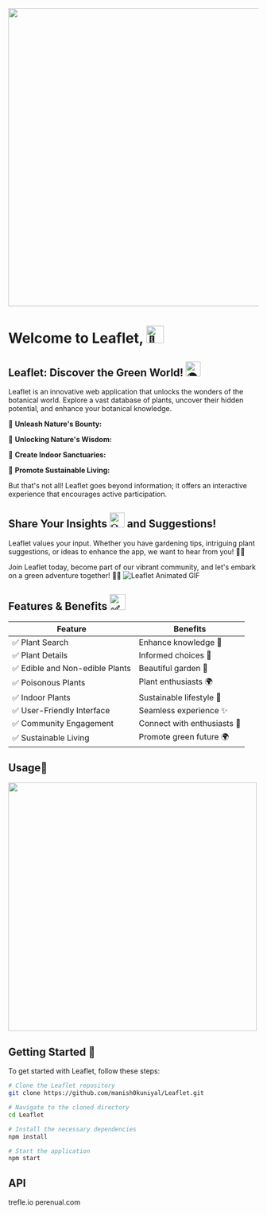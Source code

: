 <div align="center">
<img src="https://github.com/manish0kuniyal/LEAFLET_/assets/110035752/85a26e33-d5bb-443c-94cb-8899a70be590"  width="600" align="center" > 
</div>


# Welcome to Leaflet, <img src="https://fonts.gstatic.com/s/e/notoemoji/latest/1f331/512.gif" alt="🌱" width="35" height="35"> 

## Leaflet: Discover the Green World! <img src="https://fonts.gstatic.com/s/e/notoemoji/latest/1f30d/512.gif" alt="🌍" width="30" height="30">


Leaflet is an innovative web application that unlocks the wonders of the botanical world. Explore a vast database of plants, uncover their hidden potential, and enhance your botanical knowledge.

🌱 **Unleash Nature's Bounty:** 

🌿 **Unlocking Nature's Wisdom:** 

🌻 **Create Indoor Sanctuaries:** 

🌿 **Promote Sustainable Living:**

But that's not all! Leaflet goes beyond information; it offers an interactive experience that encourages active participation. 

## Share Your Insights <img src="https://fonts.gstatic.com/s/e/notoemoji/latest/1f4a1/512.gif" alt="💡" width="30" height="30"> and Suggestions! 

Leaflet values your input. Whether you have gardening tips, intriguing plant suggestions, or ideas to enhance the app, we want to hear from you! 🌱💡 

Join Leaflet today, become part of our vibrant community, and let's embark on a green adventure together! 🌿🚀
![Leaflet Animated GIF](https://gifdb.com/images/high/koala-eating-a-leaf-jw6clukh5u3wcj7t.gif)
## Features & Benefits <img src="https://fonts.gstatic.com/s/e/notoemoji/latest/2705/512.gif" alt="✅" width="32" height="32">
| Feature                           | Benefits                                                      |
| --------------------------------- | ------------------------------------------------------------- |
| ✅ Plant Search                   | Enhance knowledge 🌿                                           |
| ✅ Plant Details                  | Informed choices 🌱                                            |
| ✅ Edible and Non-edible Plants   | Beautiful garden 🌺                                            |
| ✅ Poisonous Plants               | Plant enthusiasts 🌍                                           |
| ✅ Indoor Plants                  | Sustainable lifestyle 🌱                                       |
| ✅ User-Friendly Interface        | Seamless experience  ✨                                         |
| ✅ Community Engagement           | Connect with enthusiasts 👥                                   |
| ✅ Sustainable Living             | Promote green future 🌍                                       |

## Usage🌸
<img src="https://github.com/manish0kuniyal/LEAFLET_/assets/110035752/0aa060ed-92dd-47d0-8049-eddfaf355728"  width="500"> 


## Getting Started 🚀
To get started with Leaflet, follow these steps:

```bash
# Clone the Leaflet repository
git clone https://github.com/manish0kuniyal/Leaflet.git

# Navigate to the cloned directory
cd Leaflet

# Install the necessary dependencies
npm install

# Start the application
npm start
```

## API
trefle.io
perenual.com
